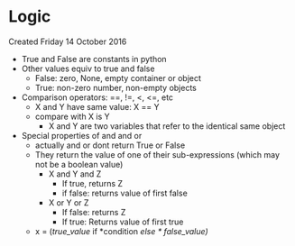 # Logic
Created Friday 14 October 2016


* True and False are constants in python
* Other values equiv to true and false
	* False: zero, None, empty container or object
	* True: non-zero number, non-empty objects
* Comparison operators: ==, !=, <, <=, etc
	* X and Y have same value: X == Y
	* compare with X is Y
		* X and Y are two variables that refer to the identical same object
* Special properties of and and or
	* actually and or dont return True or False
	* They return the value of one of their sub-expressions (which may not be a boolean value)
		* X and Y and Z
			* If true, returns Z
			* if false: returns value of first false
		* X or Y or Z
			* If false: returns Z
			* If true: Returns value of first true
	* x = (*true_value* if *condition *else * false_value)*



